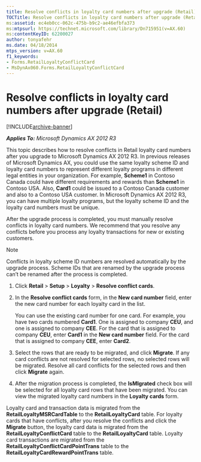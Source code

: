 ```yaml
---
title: Resolve conflicts in loyalty card numbers after upgrade (Retail)
TOCTitle: Resolve conflicts in loyalty card numbers after upgrade (Retail)
ms:assetid: ec4eb0cc-062c-475b-b9c2-ae46efbfa373
ms:mtpsurl: https://technet.microsoft.com/library/Dn715951(v=AX.60)
ms:contentKeyID: 62200027
author: tonyafehr
ms.date: 04/18/2014
mtps_version: v=AX.60
f1_keywords:
- Forms.RetailLoyaltyConflictCard
- MsDynAx060.Forms.RetailLoyaltyConflictCard
---
```


# Resolve conflicts in loyalty card numbers after upgrade (Retail) 


[!INCLUDE[archive-banner](includes/archive-banner.md)]


_**Applies To:** Microsoft Dynamics AX 2012 R3_

This topic describes how to resolve conflicts in Retail loyalty card numbers after you upgrade to Microsoft Dynamics AX 2012 R3. In previous releases of Microsoft Dynamics AX, you could use the same loyalty scheme ID and loyalty card numbers to represent different loyalty programs in different legal entities in your organization. For example, **Scheme1** in Contoso Canada could have different requirements and rewards than **Scheme1** in Contoso USA. Also, **Card1** could be issued to a Contoso Canada customer and also to a Contoso USA customer. In Microsoft Dynamics AX 2012 R3, you can have multiple loyalty programs, but the loyalty scheme ID and the loyalty card numbers must be unique.

After the upgrade process is completed, you must manually resolve conflicts in loyalty card numbers. We recommend that you resolve any conflicts before you process any loyalty transactions for new or existing customers.


> [!NOTE]
> <P>Conflicts in loyalty scheme ID numbers are resolved automatically by the upgrade process. Scheme IDs that are renamed by the upgrade process can’t be renamed after the process is completed.</P>



1.  Click **Retail** \> **Setup** \> **Loyalty** \> **Resolve conflict cards**.

2.  In the **Resolve conflict cards** form, in the **New card number** field, enter the new card number for each loyalty card in the list.
    
    You can use the existing card number for one card. For example, you have two cards numbered **Card1**. One is assigned to company **CEU**, and one is assigned to company **CEE**. For the card that is assigned to company **CEU**, enter **Card1** in the **New card number** field. For the card that is assigned to company **CEE**, enter **Card2**.

3.  Select the rows that are ready to be migrated, and click **Migrate**. If any card conflicts are not resolved for selected rows, no selected rows will be migrated. Resolve all card conflicts for the selected rows and then click **Migrate** again.

4.  After the migration process is completed, the **IsMIgrated** check box will be selected for all loyalty card rows that have been migrated. You can view the migrated loyalty card numbers in the **Loyalty cards** form.

Loyalty card and transaction data is migrated from the **RetailLoyaltyMSRCardTable** to the **RetailLoyaltyCard** table. For loyalty cards that have conflicts, after you resolve the conflicts and click the **Migrate** button, the loyalty card data is migrated from the **RetailLoyaltyConflictCard** table to the **RetailLoyaltyCard** table. Loyalty card transactions are migrated from the **RetailLoyaltyConflictCardPointTrans** table to the **RetailLoyaltyCardRewardPointTrans** table.

  


